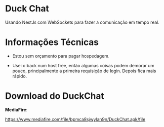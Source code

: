 # Duck Chat

Usando NestJs com WebSockets para fazer a comunicação em tempo real.

# Informações Técnicas

- Estou sem orçamento para pagar hospedagem.

- Usei o back num host free, então algumas coisas podem demorar um pouco, principalmente a primeira requisição de login. Depois fica mais rápido.

# Download do DuckChat

**MediaFire:**

https://www.mediafire.com/file/bpmca8sjwylan9n/DuckChat.apk/file
